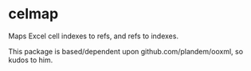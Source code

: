 # celmap
Maps Excel cell indexes to refs, and refs to indexes.

This package is based/dependent upon github.com/plandem/ooxml, so kudos to him.
